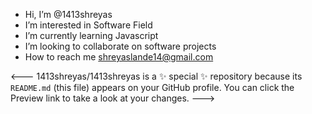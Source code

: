 -  Hi, I’m @1413shreyas
-  I’m interested in Software Field
-  I’m currently learning Javascript
-  I’m looking to collaborate on software projects
-  How to reach me shreyaslande14@gmail.com
 
<---
1413shreyas/1413shreyas is a ✨ special ✨ repository because its `README.md` (this file) appears on your GitHub profile.
You can click the Preview link to take a look at your changes.
--->
